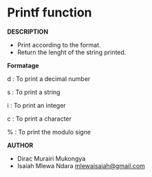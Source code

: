 # Printf function

**DESCRIPTION**
* Print according to the format.
* Return the lenght of the string printed.

**Formatage**

d : To print a decimal number

s : To print a string

i : To print an integer

c : To print a character

% : To print the modulo signe

**AUTHOR**
* Dirac Murairi Mukongya
* Isaiah Mlewa Ndara <mlewaisaiah@gmail.com> 
